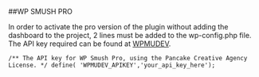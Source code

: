 ##WP SMUSH PRO

In order to activate the pro version of the plugin without adding the dashboard to the project, 2 lines must be added 
to the wp-config.php file.  The API key required can be found at [WPMUDEV](https://premium.wpmudev.org/hub/account/).


``
/** The API key for WP Smush Pro, using the Pancake Creative Agency License. */
define( 'WPMUDEV_APIKEY','your_api_key_here');
``
